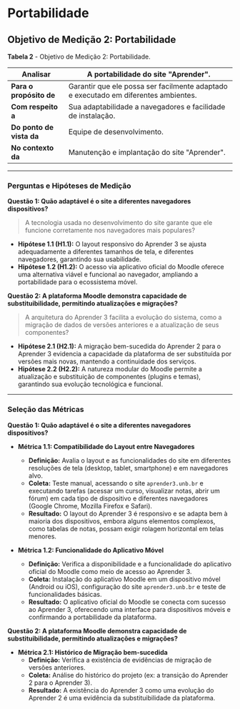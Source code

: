 # Portabilidade

## Objetivo de Medição 2: Portabilidade

**Tabela 2** - Objetivo de Medição 2: Portabilidade.

| **Analisar**           | A portabilidade do site "Aprender". |
|------------------------|------------------------------------------------------------------------------------------------|
| **Para o propósito de**| Garantir que ele possa ser facilmente adaptado e executado em diferentes ambientes.              |
| **Com respeito a**     | Sua adaptabilidade a navegadores e facilidade de instalação.                                   |
| **Do ponto de vista da** | Equipe de desenvolvimento.                                                                     |
| **No contexto da**     | Manutenção e implantação do site "Aprender".                                                   |

---

### Perguntas e Hipóteses de Medição

**Questão 1: Quão adaptável é o site a diferentes navegadores dispositivos?**
> A tecnologia usada no desenvolvimento do site garante que ele funcione corretamente nos navegadores mais populares?

* **Hipótese 1.1 (H1.1):** O layout responsivo do Aprender 3 se ajusta adequadamente a diferentes tamanhos de tela, e diferentes navegadores, garantindo sua usabilidade.
* **Hipótese 1.2 (H1.2):** O acesso via aplicativo oficial do Moodle oferece uma alternativa viável e funcional ao navegador, ampliando a portabilidade para o ecossistema móvel.

**Questão 2: A plataforma Moodle demonstra capacidade de substituibilidade, permitindo atualizações e migrações?**
> A arquitetura do Aprender 3 facilita a evolução do sistema, como a migração de dados de versões anteriores e a atualização de seus componentes?

* **Hipótese 2.1 (H2.1):** A migração bem-sucedida do Aprender 2 para o Aprender 3 evidencia a capacidade da plataforma de ser substituída por versões mais novas, mantendo a continuidade dos serviços.
* **Hipótese 2.2 (H2.2):** A natureza modular do Moodle permite a atualização e substituição de componentes (plugins e temas), garantindo sua evolução tecnológica e funcional.

---

### Seleção das Métricas

**Questão 1: Quão adaptável é o site a diferentes navegadores dispositivos?**

* **Métrica 1.1: Compatibilidade do Layout entre Navegadores**

    * **Definição:** Avalia o layout e as funcionalidades do site em diferentes resoluções de tela (desktop, tablet, smartphone) e em navegadores alvo.
    * **Coleta:** Teste manual, acessando o site `aprender3.unb.br` e executando tarefas (acessar um curso, visualizar notas, abrir um fórum) em cada tipo de dispositivo e diferentes navegadores (Google Chrome, Mozilla Firefox e Safari).
    * **Resultado:** O layout do Aprender 3 é responsivo e se adapta bem à maioria dos dispositivos, embora alguns elementos complexos, como tabelas de notas, possam exigir rolagem horizontal em telas menores.

* **Métrica 1.2: Funcionalidade do Aplicativo Móvel**
    * **Definição:** Verifica a disponibilidade e a funcionalidade do aplicativo oficial do Moodle como meio de acesso ao Aprender 3.
    * **Coleta:** Instalação do aplicativo Moodle em um dispositivo móvel (Android ou iOS), configuração do site `aprender3.unb.br` e teste de funcionalidades básicas.
    * **Resultado:** O aplicativo oficial do Moodle se conecta com sucesso ao Aprender 3, oferecendo uma interface para dispositivos móveis e confirmando a portabilidade da plataforma.

**Questão 2: A plataforma Moodle demonstra capacidade de substituibilidade, permitindo atualizações e migrações?**

* **Métrica 2.1: Histórico de Migração bem-sucedida**
    * **Definição:** Verifica a existência de evidências de migração de versões anteriores.
    * **Coleta:** Análise do histórico do projeto (ex: a transição do Aprender 2 para o Aprender 3).
    * **Resultado:** A existência do Aprender 3 como uma evolução do Aprender 2 é uma evidência da substituibilidade da plataforma.

<!-- * **Métrica 2.2: Análise da Arquitetura Modular**
    * **Definição:** Avalia a capacidade de atualizar ou trocar componentes individuais do sistema (plugins, temas).
    * **Coleta:** Análise da documentação oficial do Moodle e da lista de plugins instalados no próprio Aprender 3.
    * **Resultado:** A arquitetura do Moodle é reconhecidamente modular. Isso permite que a UnB atualize e adicione novos plugins de atividades, demonstrando capacidade de substituibilidade de componentes. -->
